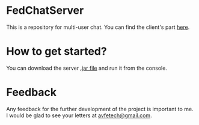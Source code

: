 # FedChatServer
This is a repository for multi-user chat. You can find the client's part [here](https://github.com/avfe/FedChatClient).

# How to get started?
You can download the server [.jar file](https://github.com/avfe/FedChatServer/blob/master/out/artifacts/ChatServer_jar/ChatServer.jar) and run it from the console.

# Feedback
Any feedback for the further development of the project is important to me. I would be glad to see your letters at avfetech@gmail.com.
